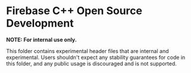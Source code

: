 # Firebase C++ Open Source Development

**NOTE: For internal use only.**

This folder contains experimental header files that are internal and experimental.
Users shouldn't expect any stability guarantees for code in this folder, and any public usage is discouraged and is not supported.
